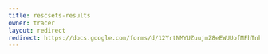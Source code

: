 ```yaml
---
title: rescsets-results
owner: tracer
layout: redirect
redirect: https://docs.google.com/forms/d/12YrtNMYUZuujmZ8eEWUUofMFhTnkezcg3Ye0l1N0PyQ/viewform
---
```

